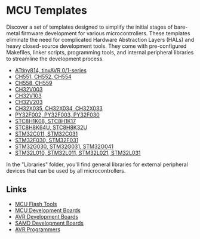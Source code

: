 # MCU Templates
Discover a set of templates designed to simplify the initial stages of bare-metal firmware development for various microcontrollers. These templates eliminate the need for complicated Hardware Abstraction Layers (HALs) and heavy closed-source development tools. They come with pre-configured Makefiles, linker scripts, programming tools, and internal peripheral libraries to streamline the development process.

- [ATtiny814, tinyAVR 0/1-series](https://github.com/wagiminator/MCU-Templates/tree/main/ATtiny814)
- [CH551, CH552, CH554](https://github.com/wagiminator/MCU-Templates/tree/main/CH552)
- [CH558, CH559](https://github.com/wagiminator/MCU-Templates/tree/main/CH559)
- [CH32V003](https://github.com/wagiminator/MCU-Templates/tree/main/CH32V003)
- [CH32V103](https://github.com/wagiminator/MCU-Templates/tree/main/CH32V103)
- [CH32V203](https://github.com/wagiminator/MCU-Templates/tree/main/CH32V203)
- [CH32X035, CH32X034, CH32X033](https://github.com/wagiminator/MCU-Templates/tree/main/CH32X035)
- [PY32F002, PY32F003, PY32F030](https://github.com/wagiminator/MCU-Templates/tree/main/PY32F0xx)
- [STC8H1K08, STC8H1K17](https://github.com/wagiminator/MCU-Templates/tree/main/STC8H1Kxx)
- [STC8H8K64U, STC8H8K32U](https://github.com/wagiminator/MCU-Templates/tree/main/STC8H8KxxU)
- [STM32C011, STM32C031](https://github.com/wagiminator/MCU-Templates/tree/main/STM32C0x1)
- [STM32F030, STM32F031](https://github.com/wagiminator/MCU-Templates/tree/main/STM32F03x)
- [STM32G030, STM32G031, STM32G041](https://github.com/wagiminator/MCU-Templates/tree/main/STM32G0xx)
- [STM32L010, STM32L011, STM32L021, STM32L031](https://github.com/wagiminator/MCU-Templates/tree/main/STM32L0xx)

In the "Libraries" folder, you'll find general libraries for external peripheral devices that can be used by all microcontrollers.

## Links
- [MCU Flash Tools](https://github.com/wagiminator/MCU-Flash-Tools)
- [MCU Development Boards](https://github.com/wagiminator/Development-Boards)
- [AVR Development Boards](https://github.com/wagiminator/AVR-Development-Boards)
- [SAMD Development Boards](https://github.com/wagiminator/SAMD-Development-Boards)
- [AVR Programmers](https://github.com/wagiminator/AVR-Programmer)
